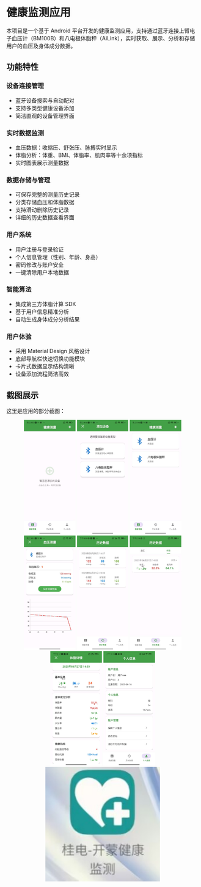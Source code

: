 # 健康监测应用

本项目是一个基于 Android 平台开发的健康监测应用，支持通过蓝牙连接上臂电子血压计（BM100B）和八电极体脂秤（AiLink），实时获取、展示、分析和存储用户的血压及身体成分数据。

## 功能特性

### 设备连接管理
- 蓝牙设备搜索与自动配对
- 支持多类型健康设备添加
- 简洁直观的设备管理界面

### 实时数据监测
- 血压数据：收缩压、舒张压、脉搏实时显示
- 体脂分析：体重、BMI、体脂率、肌肉率等十余项指标
- 实时图表展示测量数据

### 数据存储与管理
- 可保存完整的测量历史记录
- 分类存储血压和体脂数据
- 支持滑动删除历史记录
- 详细的历史数据查看界面

### 用户系统
- 用户注册与登录验证
- 个人信息管理（性别、年龄、身高）
- 密码修改与账户安全
- 一键清除用户本地数据

### 智能算法
- 集成第三方体脂计算 SDK
- 基于用户信息精准分析
- 自动生成身体成分分析结果

### 用户体验
- 采用 Material Design 风格设计
- 底部导航栏快速切换功能模块
- 卡片式数据显示结构清晰
- 设备添加流程简洁高效

## 截图展示

这里是应用的部分截图：

<div align="center">
    <img src="images/pic_01.jpg" alt="Screenshot 2" height="300"/>
    <img src="images/pic_1.jpg" alt="Screenshot 2" height="300"/>
    <img src="images/pic_2.jpg" alt="Screenshot 2" height="300"/>
    <img src="images/pic_02.jpg" alt="Screenshot 3" height="300"/>
    <img src="images/pic_04.jpg" alt="Screenshot 4" height="300"/>
    <img src="images/pic_05.jpeg" alt="Screenshot 4" height="300"/>
    <img src="images/pic_06.jpeg" alt="Screenshot 4" height="300"/>
    <img src="images/pic_07.jpg" alt="Screenshot 4" height="300"/>
    <img src="images/pic_00.jpg" alt="Screenshot 1" height="300"/>
</div>